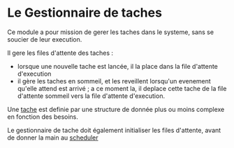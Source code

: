 # Le Gestionnaire de taches

Ce module a pour mission de gerer les taches dans le systeme, sans se soucier de leur execution.

Il gere les files d'attente des taches :

- lorsque une nouvelle tache est lancée, il la place dans la file d'attente d'execution
- il gère les taches en sommeil, et les reveillent lorsqu'un evenement qu'elle attend est arrivé ; a ce moment la, il deplace cette tache de la file d'attente sommeil vers la file d'attente d'execution.

Une [tache](Tache.md) est definie par une structure de donnée plus ou moins complexe en fonction des besoins.

Le gestionnaire de tache doit également initialiser les files d'attente, avant de donner la main au [scheduler](scheduler.md)